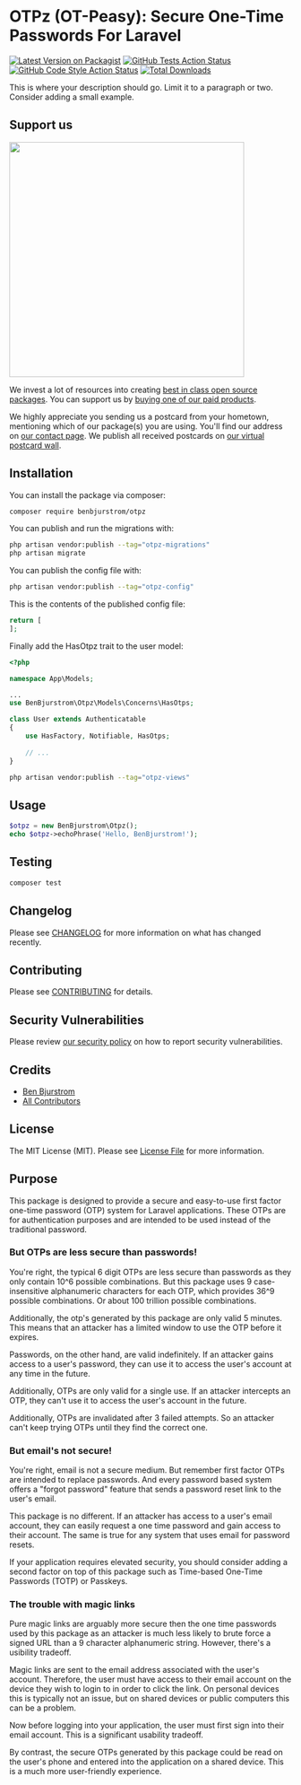 # OTPz (OT-Peasy): Secure One-Time Passwords For Laravel

[![Latest Version on Packagist](https://img.shields.io/packagist/v/benbjurstrom/otpz.svg?style=flat-square)](https://packagist.org/packages/benbjurstrom/otpz)
[![GitHub Tests Action Status](https://img.shields.io/github/actions/workflow/status/benbjurstrom/otpz/run-tests.yml?branch=main&label=tests&style=flat-square)](https://github.com/benbjurstrom/otpz/actions?query=workflow%3Arun-tests+branch%3Amain)
[![GitHub Code Style Action Status](https://img.shields.io/github/actions/workflow/status/benbjurstrom/otpz/fix-php-code-style-issues.yml?branch=main&label=code%20style&style=flat-square)](https://github.com/benbjurstrom/otpz/actions?query=workflow%3A"Fix+PHP+code+style+issues"+branch%3Amain)
[![Total Downloads](https://img.shields.io/packagist/dt/benbjurstrom/otpz.svg?style=flat-square)](https://packagist.org/packages/benbjurstrom/otpz)

This is where your description should go. Limit it to a paragraph or two. Consider adding a small example.

## Support us

[<img src="https://github-ads.s3.eu-central-1.amazonaws.com/otpz.jpg?t=1" width="419px" />](https://spatie.be/github-ad-click/otpz)

We invest a lot of resources into creating [best in class open source packages](https://spatie.be/open-source). You can support us by [buying one of our paid products](https://spatie.be/open-source/support-us).

We highly appreciate you sending us a postcard from your hometown, mentioning which of our package(s) you are using. You'll find our address on [our contact page](https://spatie.be/about-us). We publish all received postcards on [our virtual postcard wall](https://spatie.be/open-source/postcards).

## Installation

You can install the package via composer:

```bash
composer require benbjurstrom/otpz
```

You can publish and run the migrations with:

```bash
php artisan vendor:publish --tag="otpz-migrations"
php artisan migrate
```

You can publish the config file with:

```bash
php artisan vendor:publish --tag="otpz-config"
```

This is the contents of the published config file:

```php
return [
];
```

Finally add the HasOtpz trait to the user model:

```php
<?php

namespace App\Models;

...
use BenBjurstrom\Otpz\Models\Concerns\HasOtps;

class User extends Authenticatable
{
    use HasFactory, Notifiable, HasOtps;
    
    // ...
}
```

```bash
php artisan vendor:publish --tag="otpz-views"
```

## Usage

```php
$otpz = new BenBjurstrom\Otpz();
echo $otpz->echoPhrase('Hello, BenBjurstrom!');
```

## Testing

```bash
composer test
```

## Changelog

Please see [CHANGELOG](CHANGELOG.md) for more information on what has changed recently.

## Contributing

Please see [CONTRIBUTING](CONTRIBUTING.md) for details.

## Security Vulnerabilities

Please review [our security policy](../../security/policy) on how to report security vulnerabilities.

## Credits

- [Ben Bjurstrom](https://github.com/benbjurstrom)
- [All Contributors](../../contributors)

## License

The MIT License (MIT). Please see [License File](LICENSE.md) for more information.

## Purpose

This package is designed to provide a secure and easy-to-use first factor one-time password (OTP) system for Laravel applications. These OTPs are for authentication purposes and are intended to be used instead of the traditional password.

### But OTPs are less secure than passwords!
You're right, the typical 6 digit OTPs are less secure than passwords as they only contain 10^6 possible combinations. But this package uses 9 case-insensitive alphanumeric characters for each OTP, which provides 36^9 possible combinations. Or about 100 trillion possible combinations.

Additionally, the otp's generated by this package are only valid 5 minutes. This means that an attacker has a limited window to use the OTP before it expires.

Passwords, on the other hand, are valid indefinitely. If an attacker gains access to a user's password, they can use it to access the user's account at any time in the future.

Additionally, OTPs are only valid for a single use. If an attacker intercepts an OTP, they can't use it to access the user's account in the future.

Additionally, OTPs are invalidated after 3 failed attempts. So an attacker can't keep trying OTPs until they find the correct one.

### But email's not secure!
You're right, email is not a secure medium. But remember first factor OTPs are intended to replace passwords. And every password based system offers a "forgot password" feature that sends a password reset link to the user's email. 

This package is no different. If an attacker has access to a user's email account, they can easily request a one time password and gain access to their account. The same is true for any system that uses email for password resets.

If your application requires elevated security, you should consider adding a second factor on top of this package such as Time-based One-Time Passwords (TOTP) or Passkeys.

### The trouble with magic links
Pure magic links are arguably more secure then the one time passwords used by this package as an attacker is much less likely to brute force a signed URL than a 9 character alphanumeric string. However, there's a usibility tradeoff. 

Magic links are sent to the email address associated with the user's account. Therefore, the user must have access to their email account on the device they wish to login to in order to click the link. On personal devices this is typically not an issue, but on shared devices or public computers this can be a problem.

Now before logging into your application, the user must first sign into their email account. This is a significant usability tradeoff.

By contrast, the secure OTPs generated by this package could be read on the user's phone and entered into the application on a shared device. This is a much more user-friendly experience.
